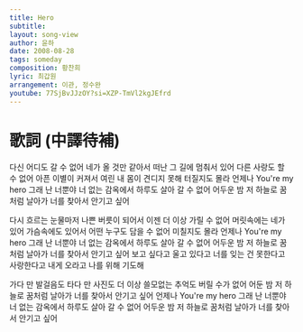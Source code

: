 ```yaml
---
title: Hero
subtitle:
layout: song-view
author: 윤하
date: 2008-08-28
tags: someday
composition: 황찬희
lyric: 최갑원
arrangement: 이관, 정수완
youtube: 77SjBvJJzOY?si=XZP-TmVl2kgJEfrd
---
```


# 歌詞 (中譯待補)

다신 어디도 갈 수 없어
네가 올 것만 같아서
떠난 그 길에 멈춰서 있어
다른 사랑도 할 수 없어
아픈 이별이 커져서
여린 내 몸이 견디지 못해
터질지도 몰라
언제나 You're my hero
그래 난 너뿐야
너 없는 감옥에서
하루도 살아 갈 수 없어
어두운 밤 저 하늘로
꿈처럼 날아가
너를 찾아서 안기고 싶어

다시 흐르는 눈물마저
나쁜 버릇이 되어서
이젠 더 이상 가릴 수 없어
머릿속에는 네가 있어
가슴속에도 있어서
어떤 누구도 담을 수 없어
미칠지도 몰라
언제나 You're my hero
그래 난 너뿐야
너 없는 감옥에서
하루도 살아 갈 수 없어
어두운 밤 저 하늘로
꿈처럼 날아가
너를 찾아서 안기고 싶어
보고 싶다고 울고 있다고
너를 잊는 건 못한다고
사랑한다고 내게 오라고
나를 위해 기도해

가다 만 발걸음도
타다 만 사진도
더 이상 쓸모없는
추억도 버릴 수가 없어
어둔 밤 저 하늘로
꿈처럼 날아가
너를 찾아서 안기고 싶어
언제나 You're my hero
그래 난 너뿐야
너 없는 감옥에서
하루도 살아 갈 수 없어
어두운 밤 저 하늘로
꿈처럼 날아가
너를 찾아서 안기고 싶어
